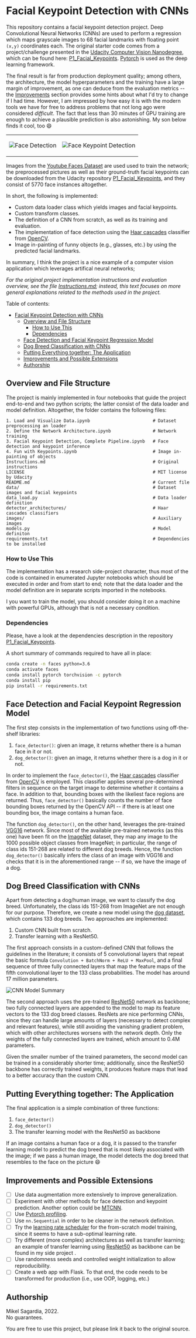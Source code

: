 # Facial Keypoint Detection with CNNs

This repository contains a facial keypoint detection project. Deep Convolutional Neural Networks (CNNs) are used to perform a regression which maps grayscale images to 68 facial landmarks with floating point `(x,y)` coordinates each. The original starter code comes from a project/challenge presented in the [Udacity Computer Vision Nanodegree](https://www.udacity.com/course/computer-vision-nanodegree--nd891), which can be found here: [P1_Facial_Keypoints](https://github.com/udacity/P1_Facial_Keypoints). [Pytorch](https://pytorch.org/) is used as the deep learning framework.

The final result is far from production deployment quality; among others, the architecture, the model hyperparameters and the training have a large margin of improvement, as one can deduce from the evaluation metrics -- the [Improvements](#improvements-and-possible-extensions) section provides some hints about what I'd try to change if I had time. However, I am impressed by how easy it is with the modern tools we have for free to address problems that not long ago were considered *difficult*. The fact that less than 30 minutes of GPU training are enough to achieve a plausible prediction is also astonishing. My son below finds it cool, too :smile:

<table cellspacing="0" cellpadding="0" style="border-collapse: collapse; border: none;">
<tr >
<td style="border: none;">

<p align="center">
  <img src="./images/unai_face.jpg" alt="Face Detection">
</p>

</td>
<td style="border: none;">

<p align="center">
  <img src="./images/unai_keypoints.jpg" alt="Face Keypoint Detection">
</p>

</td>
</tr>
</table>



Images from the [Youtube Faces Dataset](https://www.cs.tau.ac.il/~wolf/ytfaces/) are used used to train the network; the preprocessed pictures as well as their ground-truth facial keypoints can be downloaded from the Udacity repository [P1_Facial_Keypoints](https://github.com/udacity/P1_Facial_Keypoints), and they consist of 5770 face instances altogether.

In short, the following is implemented:

- Custom data loader class which yields images and facial keypoints.
- Custom transform classes.
- The definition of a CNN from scratch, as well as its training and evaluation.
- The implementation of face detection using the [Haar cascades](https://en.wikipedia.org/wiki/Haar-like_feature) classifier from [OpenCV](https://docs.opencv.org/3.4/db/d28/tutorial_cascade_classifier.html).
- Image in-painting of funny objects (e.g., glasses, etc.) by using the predicted facial landmarks.

In summary, I think the project is a nice example of a computer vision application which leverages artifical neural networks; 

*For the original project implementation instructions and evaluation overview, see the file [Instructions.md](Instructions.md); instead, this text focuses on more general explanations related to the methods used in the project.*

Table of contents:

- [Facial Keypoint Detection with CNNs](#facial-keypoint-detection-with-cnns)
  - [Overview and File Structure](#overview-and-file-structure)
    - [How to Use This](#how-to-use-this)
    - [Dependencies](#dependencies)
  - [Face Detection and Facial Keypoint Regression Model](#face-detection-and-facial-keypoint-regression-model)
  - [Dog Breed Classification with CNNs](#dog-breed-classification-with-cnns)
  - [Putting Everything together: The Application](#putting-everything-together-the-application)
  - [Improvements and Possible Extensions](#improvements-and-possible-extensions)
  - [Authorship](#authorship)

## Overview and File Structure

The project is mainly implemented in four notebooks that guide the project end-to-end and two python scripts; the latter consist of the data loader and model definition. Altogether, the folder contains the following files:

```
1. Load and Visualize Data.ipynb                        # Dataset preprocessing an loader
2. Define the Network Architecture.ipynb                # Network training
3. Facial Keypoint Detection, Complete Pipeline.ipynb   # Face detection and keypoint inference
4. Fun with Keypoints.ipynb                             # Image in-painting of objects
Instructions.md                                         # Original instructions
LICENSE                                                 # MIT license by Udacity
README.md                                               # Current file
data/                                                   # Dataset images and facial keypoints
data_load.py                                            # Data loader definition
detector_architectures/                                 # Haar cascades classifiers
images/                                                 # Auxiliary images
models.py                                               # Model definiton
requirements.txt                                        # Dependencies to be installed
```

### How to Use This

The implementation has a research side-project character, thus most of the code is contained in enumerated Jupyter notebooks which should be executed in order and from start to end; note that the data loader and the model definition are in separate scripts imported in the notebooks.

I you want to train the model, you should consider doing it on a machine with powerful GPUs, although that is not a necessary condition.

### Dependencies

Please, have a look at the dependencies description in the repository [P1_Facial_Keypoints](https://github.com/udacity/P1_Facial_Keypoints).

A short summary of commands required to have all in place:

```bash
conda create -n faces python=3.6
conda activate faces
conda install pytorch torchvision -c pytorch 
conda install pip
pip install -r requirements.txt
```

## Face Detection and Facial Keypoint Regression Model

The first step consists in the implementation of two functions using off-the-shelf libraries: 

1. `face_detector()`: given an image, it returns whether there is a human face in it or not.
2. `dog_detector()`: given an image, it returns whether there is a dog in it or not.

In order to implement the `face_detector()`, the [Haar cascades](https://en.wikipedia.org/wiki/Haar-like_feature) classifier from [OpenCV](https://docs.opencv.org/3.4/db/d28/tutorial_cascade_classifier.html) is employed. This classifier applies several pre-determined filters in sequence on the target image to determine whether it contains a face. In addition to that, bounding boxes with the likeliest face regions are returned. Thus, `face_detector()` basically counts the number of face bounding boxes returned by the OpenCV API -- if there is at least one bounding box, the image contains a human face.

The function `dog_detector()`, on the other hand, leverages the pre-trained [VGG16](https://pytorch.org/vision/main/models/generated/torchvision.models.vgg16.html) network. Since most of the available pre-trained networks (as this one) have been fit on the [ImageNet](https://www.image-net.org/) dataset, they map any image to the 1000 possible object classes from ImageNet; in particular, the range of class ids 151-268 are related to different dog breeds. Hence, the function `dog_detector()` basically infers the class of an image with VGG16 and checks that it is in the aforementioned range -- if so, we have the image of a dog.

## Dog Breed Classification with CNNs

Apart from detecting a dog/human image, we want to classify the dog breed. Unfortunately, the class ids 151-268 from ImageNet are not enough for our purpose. Therefore, we create a new model using the [dog dataset](https://s3-us-west-1.amazonaws.com/udacity-aind/dog-project/dogImages.zip), which contains 133 dog breeds. Two approaches are implemented:

1. Custom CNN built from scratch.
2. Transfer learning with a ResNet50.

The first approach consists in a custom-defined CNN that follows the guidelines in the literature; it consists of 5 convolutional layers that repeat the basic formula `Convolution + BatchNorm + ReLU + MaxPool`, and a final sequence of three fully connected layers that map the feature maps of the fifth convolutional layer to the 133 class probabilities. The model has around 17 million parameters.

![CNN Model Summary](./images/cnn_model_summary.jpg)

The second approach uses the pre-trained [ResNet50](https://pytorch.org/vision/main/models/generated/torchvision.models.resnet50.html?highlight=resnet50#torchvision.models.resnet50) network as backbone; two fully connected layers are appended to the model to map its feature vectors to the 133 dog breed classes. ResNets are nice performing CNNs, since they can handle large amounts of layers (necessary to detect complex and relevant features), while still avoiding the vanishing gradient problem, which with other architectures worsens with the network depth. Only the weights of the fully connected layers are trained, which amount to 0.4M parameters.

Given the smaller number of the trained parameters, the second model can be trained in a considerably shorter time; additionally, since the ResNet50 backbone has correctly trained weights, it produces feature maps that lead to a better accuracy than the custom CNN.

## Putting Everything together: The Application

The final application is a simple combination of three functions:

1. `face_detector()`
2. `dog_detector()`
3. The transfer learning model with the ResNet50 as backbone

If an image contains a human face or a dog, it is passed to the transfer learning model to predict the dog breed that is most likely associated with the image; if we pass a human image, the model detects the dog breed that resembles to the face on the picture :smile:

## Improvements and Possible Extensions

- [ ] Use data augmentation more extensively to improve generalization.
- [ ] Experiment with other methods for face detection and keypoint prediction. Another option could be [MTCNN](https://github.com/ipazc/mtcnn).
- [ ] Use [Pytorch profiling](https://pytorch.org/tutorials/recipes/recipes/profiler_recipe.html).
- [ ] Use `nn.Sequential` in order to be cleaner in the network definition.
- [ ] Try the [learning rate scheduler](https://pytorch.org/docs/stable/optim.html) for the from-scratch model training, since it seems to have a sub-optimal learning rate.
- [ ] Try different (more complex) architectures as well as transfer learning; an example of transfer learning using [ResNet50](https://pytorch.org/vision/main/models/generated/torchvision.models.resnet50.html?highlight=resnet50#torchvision.models.resnet50) as backbone can be found in my side project []().
- [ ] Use randomness seeds and controlled weight initialization to allow reproducibility.
- [ ] Create a web app with Flask. To that end, the code needs to be transformed for production (i.e., use OOP, logging, etc.)

## Authorship

Mikel Sagardia, 2022.  
No guarantees.

You are free to use this project, but please link it back to the original source.
